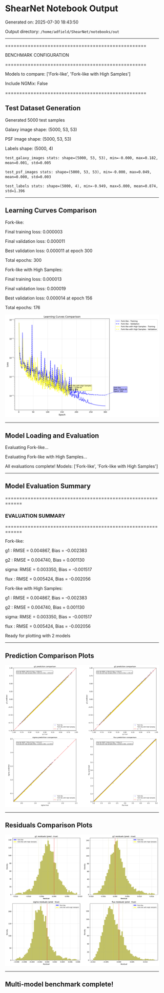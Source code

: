 # ShearNet Notebook Output

Generated on: 2025-07-30 18:43:50

Output directory: `/home/adfield/ShearNet/notebooks/out`

---

==================================================

BENCHMARK CONFIGURATION

==================================================

Models to compare: ['Fork-like', 'Fork-like with High Samples']

Include NGMix: False

==================================================


## Test Dataset Generation

Generated 5000 test samples

Galaxy image shape: (5000, 53, 53)

PSF image shape: (5000, 53, 53)

Labels shape: (5000, 4)

```
test_galaxy_images stats: shape=(5000, 53, 53), min=-0.000, max=0.182, mean=0.001, std=0.005
```

```
test_psf_images stats: shape=(5000, 53, 53), min=-0.000, max=0.049, mean=0.000, std=0.003
```

```
test_labels stats: shape=(5000, 4), min=-0.949, max=5.000, mean=0.874, std=1.396
```

---


## Learning Curves Comparison

Fork-like:

  Final training loss: 0.000003

  Final validation loss: 0.000011

  Best validation loss: 0.000011 at epoch 300

  Total epochs: 300

Fork-like with High Samples:

  Final training loss: 0.000013

  Final validation loss: 0.000019

  Best validation loss: 0.000014 at epoch 156

  Total epochs: 176

![learning_curves_comparison_20250730_184407.png](learning_curves_comparison_20250730_184407.png)

---


## Model Loading and Evaluation


Evaluating Fork-like...


Evaluating Fork-like with High Samples...


All evaluations complete! Models: ['Fork-like', 'Fork-like with High Samples']

---


## Model Evaluation Summary

============================================================


### EVALUATION SUMMARY

============================================================


Fork-like:

  g1   : RMSE = 0.004867, Bias = -0.002383

  g2   : RMSE = 0.004740, Bias = 0.001130

  sigma: RMSE = 0.003350, Bias = -0.001517

  flux : RMSE = 0.005424, Bias = -0.002056


Fork-like with High Samples:

  g1   : RMSE = 0.004867, Bias = -0.002383

  g2   : RMSE = 0.004740, Bias = 0.001130

  sigma: RMSE = 0.003350, Bias = -0.001517

  flux : RMSE = 0.005424, Bias = -0.002056


Ready for plotting with 2 models

---


## Prediction Comparison Plots

![prediction_comparison_20250730_184438.png](prediction_comparison_20250730_184438.png)

---


## Residuals Comparison Plots

![residuals_comparison_20250730_184448.png](residuals_comparison_20250730_184448.png)

---


## Multi-model benchmark complete!

